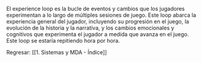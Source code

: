 El experience loop es la bucle de eventos y cambios que los jugadores experimentan a lo largo de múltiples sesiones de juego. Este loop abarca la experiencia general del jugador, incluyendo su progresión en el juego, la evolución de la historia y la narrativa, y los cambios emocionales y cognitivos que experimenta el jugador a medida que avanza en el juego. Este loop se estaría repitiendo hora por hora.


Regresar: [[1. Sistemas y MDA - Índice]]